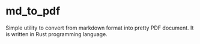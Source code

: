 # md_to_pdf

Simple utility to convert from markdown format into pretty PDF document. It is written in Rust programming language.
